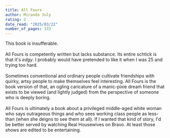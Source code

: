 ```yaml
---
title: All Fours
author: Miranda July
rating: 2
date_read: "2025/03/22"
number_of_pages: 333
---
```


This book is insufferable.<br/><br/>All Fours is competently written but lacks substance. Its entire schtick is that it's <i>edgy</i>. I probably would have pretended to like it when I was 25 and trying too hard.<br/><br/>Sometimes conventional and ordinary people cultivate friendships with quirky, artsy people to make themselves feel interesting. All Fours is the book version of that, an ogling caricature of a manic-pixie dream friend that exists to be viewed (and lightly judged) from the perspective of someone who is deeply boring.   <br/><br/>All Fours is ultimately a book about a privileged middle-aged white woman who says outrageous things and who sees working class people as less-than (when she deigns to see them at all). If I wanted that kind of story, I'd be better served by watching Real Housewives on Bravo. At least those shows are edited to be entertaining.